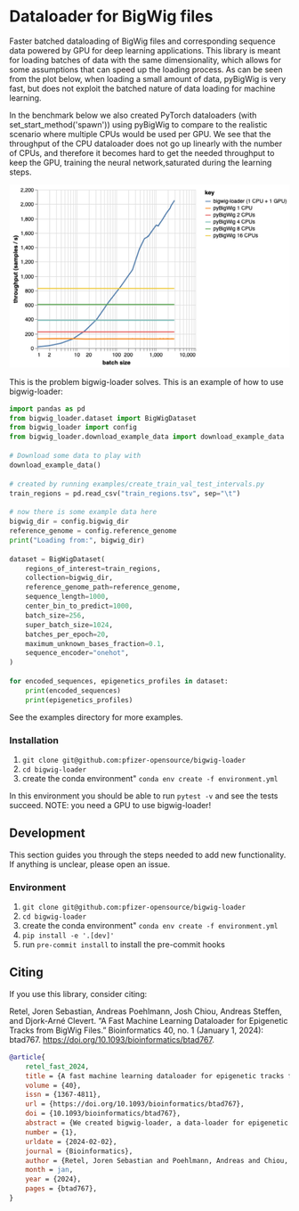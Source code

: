 # Dataloader for BigWig files

Faster batched dataloading of BigWig files and corresponding sequence data powered by GPU for deep learning applications.
This library is meant for loading batches of data with the same dimensionality, which allows for some assumptions that can
speed up the loading process. As can be seen from the plot below, when loading a small amount of data, pyBigWig is very fast,
but does not exploit the batched nature of data loading for machine learning.

In the benchmark below we also created PyTorch dataloaders (with set_start_method('spawn')) using pyBigWig to compare to
the realistic scenario where multiple CPUs would be used per GPU. We see that the throughput of the CPU dataloader does
not go up linearly with the number of CPUs, and therefore it becomes hard to get the needed throughput to keep the GPU,
training the neural network,saturated during the learning steps.


![benchmark.png](images%2Fbenchmark.png)

This is the problem bigwig-loader solves. This is an example of how to use bigwig-loader:

```python
import pandas as pd
from bigwig_loader.dataset import BigWigDataset
from bigwig_loader import config
from bigwig_loader.download_example_data import download_example_data

# Download some data to play with
download_example_data()

# created by running examples/create_train_val_test_intervals.py
train_regions = pd.read_csv("train_regions.tsv", sep="\t")

# now there is some example data here
bigwig_dir = config.bigwig_dir
reference_genome = config.reference_genome
print("Loading from:", bigwig_dir)

dataset = BigWigDataset(
    regions_of_interest=train_regions,
    collection=bigwig_dir,
    reference_genome_path=reference_genome,
    sequence_length=1000,
    center_bin_to_predict=1000,
    batch_size=256,
    super_batch_size=1024,
    batches_per_epoch=20,
    maximum_unknown_bases_fraction=0.1,
    sequence_encoder="onehot",
)

for encoded_sequences, epigenetics_profiles in dataset:
    print(encoded_sequences)
    print(epigenetics_profiles)

```

See the examples directory for more examples.

### Installation

1. `git clone git@github.com:pfizer-opensource/bigwig-loader`
2. `cd bigwig-loader`
3. create the conda environment" `conda env create -f environment.yml`

In this environment you should be able to run `pytest -v` and see the tests
succeed. NOTE: you need a GPU to use bigwig-loader!

## Development

This section guides you through the steps needed to add new functionality. If
anything is unclear, please open an issue.

### Environment

1. `git clone git@github.com:pfizer-opensource/bigwig-loader`
2. `cd bigwig-loader`
3. create the conda environment" `conda env create -f environment.yml`
4. `pip install -e '.[dev]'`
5. run `pre-commit install` to install the pre-commit hooks


## Citing

If you use this library, consider citing:

Retel, Joren Sebastian, Andreas Poehlmann, Josh Chiou, Andreas Steffen, and Djork-Arné Clevert. “A Fast Machine Learning Dataloader for Epigenetic Tracks from BigWig Files.” Bioinformatics 40, no. 1 (January 1, 2024): btad767. https://doi.org/10.1093/bioinformatics/btad767.

```bibtex
@article{
    retel_fast_2024,
    title = {A fast machine learning dataloader for epigenetic tracks from {BigWig} files},
    volume = {40},
    issn = {1367-4811},
    url = {https://doi.org/10.1093/bioinformatics/btad767},
    doi = {10.1093/bioinformatics/btad767},
    abstract = {We created bigwig-loader, a data-loader for epigenetic profiles from BigWig files that decompresses and processes information for multiple intervals from multiple BigWig files in parallel. This is an access pattern needed to create training batches for typical machine learning models on epigenetics data. Using a new codec, the decompression can be done on a graphical processing unit (GPU) making it fast enough to create the training batches during training, mitigating the need for saving preprocessed training examples to disk.The bigwig-loader installation instructions and source code can be accessed at https://github.com/pfizer-opensource/bigwig-loader},
    number = {1},
    urldate = {2024-02-02},
    journal = {Bioinformatics},
    author = {Retel, Joren Sebastian and Poehlmann, Andreas and Chiou, Josh and Steffen, Andreas and Clevert, Djork-Arné},
    month = jan,
    year = {2024},
    pages = {btad767},
}
```
